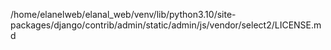 /home/elanelweb/elanal_web/venv/lib/python3.10/site-packages/django/contrib/admin/static/admin/js/vendor/select2/LICENSE.md